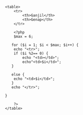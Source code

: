 <!DOCTYPE html>
<html lang="en">
<head>
    <meta charset="UTF-8">
    <meta name="viewport" content="width=device-width, initial-scale=1.0">
    <title>Tabel Ganjil Genap</title>
    <style>
        table {
            border-collapse: collapse;
            width: 50%;
            margin: 20px 0;
        }
        table, th, td {
            border: 1px solid black;
        }
        th, td {
            padding: 10px;
            text-align: center;
        }
    </style>
</head>
<body>

    <table>
        <tr>
            <th>Ganjil</th>
            <th>Genap</th>
        </tr>

        <?php
        $max = 6;

       for ($i = 1; $i < $max; $i++) {
        echo "<tr>";
        if ($i %2== 0) {
            echo "<td></td>";
            echo"<td>$i</td>";
       } 
      
       else {
        echo "<td>$i</td>";
       }
       echo "</tr>";
      
    }
  
        ?>
    </table>

</body>
</html>
